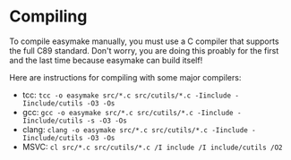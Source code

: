 # Compiling

To compile easymake manually, you must use a C compiler that supports the full C89 standard.
Don't worry, you are doing this proably for the first and the last time because easymake can build itself!

Here are instructions for compiling with some major compilers:
* tcc:   `tcc -o easymake src/*.c src/cutils/*.c -Iinclude -Iinclude/cutils -O3 -Os`
* gcc:   `gcc -o easymake src/*.c src/cutils/*.c -Iinclude -Iinclude/cutils -s -O3 -Os`
* clang: `clang -o easymake src/*.c src/cutils/*.c -Iinclude -Iinclude/cutils -O3 -Os`
* MSVC:  `cl src/*.c src/cutils/*.c /I include /I include/cutils /O2`
